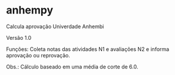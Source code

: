 # anhempy
Calcula aprovação Univerdade Anhembi

Versão 1.0

Funções: Coleta notas das atividades N1 e avaliações N2 e informa aprovação ou reprovação.

Obs.: Cálculo baseado em uma média de corte de 6.0.

